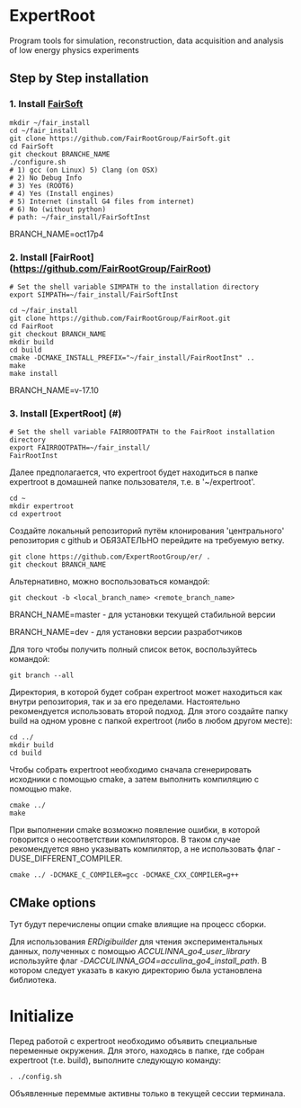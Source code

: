 # ExpertRoot
Program tools for simulation, reconstruction, data acquisition and analysis of low energy physics experiments

## Step by Step installation
### 1. Install [FairSoft](https://github.com/FairRootGroup/FairSoft/tree/dev)

```
mkdir ~/fair_install
cd ~/fair_install
git clone https://github.com/FairRootGroup/FairSoft.git
cd FairSoft
git checkout BRANCHE_NAME
./configure.sh
# 1) gcc (on Linux) 5) Clang (on OSX)
# 2) No Debug Info
# 3) Yes (ROOT6)
# 4) Yes (Install engines)
# 5) Internet (install G4 files from internet)
# 6) No (without python)
# path: ~/fair_install/FairSoftInst
```
BRANCH_NAME=oct17p4

### 2. Install [FairRoot] (https://github.com/FairRootGroup/FairRoot)

```
# Set the shell variable SIMPATH to the installation directory
export SIMPATH=~/fair_install/FairSoftInst

cd ~/fair_install
git clone https://github.com/FairRootGroup/FairRoot.git
cd FairRoot
git checkout BRANCH_NAME
mkdir build
cd build
cmake -DCMAKE_INSTALL_PREFIX="~/fair_install/FairRootInst" ..
make
make install
```
BRANCH_NAME=v-17.10

### 3. Install [ExpertRoot] (#)

```
# Set the shell variable FAIRROOTPATH to the FairRoot installation directory
export FAIRROOTPATH=~/fair_install/
FairRootInst
```

Далее предполагается, что expertroot будет находиться в папке expertroot в домашней папке пользователя, т.е. в '~/expertroot'.

```
cd ~
mkdir expertroot
cd expertroot
```

Создайте локальный репозиторий путём клонирования 'центрального' репозитория с github и ОБЯЗАТЕЛЬНО перейдите на требуемую ветку.

```
git clone https://github.com/ExpertRootGroup/er/ .
git checkout BRANCH_NAME
```

Альтернативно, можно воспользоваться командой:

```
git checkout -b <local_branch_name> <remote_branch_name>
```

BRANCH_NAME=master - для установки текущей стабильной версии

BRANCH_NAME=dev - для установки версии разработчиков

Для того чтобы получить полный список веток, воспользуйтесь командой:

```
git branch --all
```

Директория, в которой будет собран expertroot может находиться как внутри репозитория, так и за его пределами.
Настоятельно рекомендуется использовать второй подход.
Для этого создайте папку build на одном уровне с папкой expertroot (либо в любом другом месте):

```
cd ../
mkdir build
cd build
```

Чтобы собрать expertroot необходимо сначала сгенерировать исходники с помощью cmake, а затем выполнить компиляцию с помощью make.

```
cmake ../
make
```

При выполнении cmake возможно появление ошибки, в которой говорится о несоответствии компиляторов.
В таком случае рекомендуется явно указывать компилятор, а не использовать флаг -DUSE_DIFFERENT_COMPILER.

```
cmake ../ -DCMAKE_C_COMPILER=gcc -DCMAKE_CXX_COMPILER=g++
```

## CMake options

Тут будут перечислены опции cmake влиящие на процесс сборки.

Для использования _ERDigibuilder_ для чтения экспериментальных данных, полученных с помощью _ACCULINNA\_go4\_user\_library_ используйте флаг _-DACCULINNA\_GO4=acculina\_go4\_install\_path_. В котором следует указать в какую директорию была установлена библиотека.

# Initialize

Перед работой с expertroot необходимо объявить специальные переменные окружения. Для этого, находясь в папке, где собран expertroot (т.е. build), выполните следующую команду:

```
. ./config.sh
```

Объявленные переммые активны только в текущей сессии терминала.
